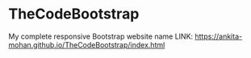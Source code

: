 # TheCodeBootstrap
My complete responsive Bootstrap website name
LINK: https://ankita-mohan.github.io/TheCodeBootstrap/index.html
